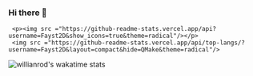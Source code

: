 ### Hi there 👋

<!--
**Fayst2D/Fayst2D** is a ✨ _special_ ✨ repository because its `README.md` (this file) appears on your GitHub profile.

Here are some ideas to get you started:

- 🔭 I’m currently working on ...
- 🌱 I’m currently learning ...
- 👯 I’m looking to collaborate on ...
- 🤔 I’m looking for help with ...
- 💬 Ask me about ...
- 📫 How to reach me: ...
- 😄 Pronouns: ...
- ⚡ Fun fact: ...
-->
<p align="center">


     <p><img src ="https://github-readme-stats.vercel.app/api?username=Fayst2D&show_icons=true&theme=radical"/></p>
     <img src ="https://github-readme-stats.vercel.app/api/top-langs/?username=Fayst2D&layout=compact&hide=QMake&theme=radical"/>


</p>





![willianrod's wakatime stats](https://github-readme-stats.vercel.app/api/wakatime?username=Fayst2D&theme=radical)

